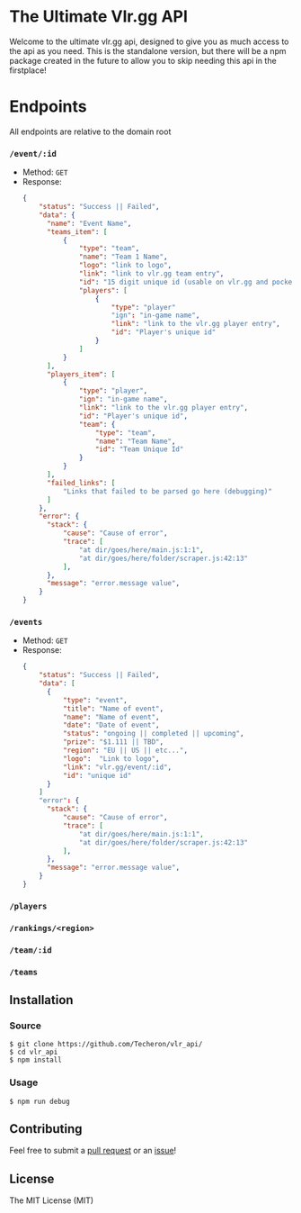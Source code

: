 # The Ultimate Vlr.gg API
Welcome to the ultimate vlr.gg api, designed to give you as much access to the api as you need.
This is the standalone version, but there will be a npm package created in the future to allow you to skip needing this api in the firstplace!
# Endpoints

All endpoints are relative to the domain root

### `/event/:id`
- Method: `GET`
- Response:
  ```json
  {
      "status": "Success || Failed",
      "data": {
        "name": "Event Name",
        "teams_item": [
            {
                "type": "team",
                "name": "Team 1 Name",
                "logo": "link to logo",
                "link": "link to vlr.gg team entry",
                "id": "15 digit unique id (usable on vlr.gg and pocketbase)",
                "players": [
                    {
                        "type": "player"
                        "ign": "in-game name",
                        "link": "link to the vlr.gg player entry",
                        "id": "Player's unique id"
                    }
                ]
            }
        ],
        "players_item": [
            {
                "type": "player",
                "ign": "in-game name",
                "link": "link to the vlr.gg player entry",
                "id": "Player's unique id",
                "team": {
                    "type": "team",
                    "name": "Team Name",
                    "id": "Team Unique Id"
                }
            }
        ],
        "failed_links": [
            "Links that failed to be parsed go here (debugging)"
        ]
      },
      "error": {
        "stack": {
            "cause": "Cause of error",
            "trace": [
                "at dir/goes/here/main.js:1:1",
                "at dir/goes/here/folder/scraper.js:42:13"
            ],
        },
        "message": "error.message value",
      }
  }
  ```
### `/events`
- Method: `GET`
- Response:
  ```json
  {
      "status": "Success || Failed",
      "data": [
        {
            "type": "event",
            "title": "Name of event",
            "name": "Name of event",
            "date": "Date of event",
            "status": "ongoing || completed || upcoming",
            "prize": "$1.111 || TBD",
            "region": "EU || US || etc...",
            "logo":  "Link to logo",
            "link": "vlr.gg/event/:id",
            "id": "unique id"
        }
      ]
      "error": {
        "stack": {
            "cause": "Cause of error",
            "trace": [
                "at dir/goes/here/main.js:1:1",
                "at dir/goes/here/folder/scraper.js:42:13"
            ],
        },
        "message": "error.message value",
      }
  }
  ```

### `/players`

### `/rankings/<region>`

### `/team/:id`

### `/teams`

## Installation

### Source

```
$ git clone https://github.com/Techeron/vlr_api/
$ cd vlr_api
$ npm install
```

### Usage

```
$ npm run debug
```

## Contributing

Feel free to submit a [pull request](https://github.com/Techeron/vlr_api/pull/new/master) or an [issue](https://github.com/Techeron/vlr_api/issues/new)!

## License

The MIT License (MIT)
